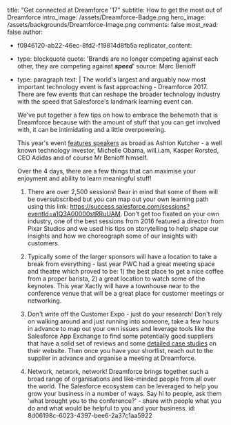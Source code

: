 title: "Get connected at Dreamforce '17"
subtitle: How to get the most out of Dreamforce
intro_image: /assets/Dreamforce-Badge.png
hero_image: /assets/backgrounds/Dreamforce-Image.png
comments: false
most_read: false
author:
  - f0946120-ab22-46ec-8fd2-f19814d8fb5a
replicator_content:
  - 
    type: blockquote
    quote: 'Brands are no longer competing against each other, they are competing against **_speed_**'
    source: Marc Benioff
  - 
    type: paragraph
    text: |
      The world's largest and arguably now most important technology event is fast approaching - Dreamforce 2017. There are few events that can reshape the broader technology industry with the speed that Salesforce's landmark learning event can.
      
      We've put together a few tips on how to embrace the behemoth that is Dreamforce because with the amount of stuff that you can get involved with, it can be intimidating and a little overpowering.
      
      This year's event [features speakers](https://www.salesforce.com/dreamforce/speakers/) as broad as Ashton Kutcher - a well known technology investor, Michelle Obama, will.i.am, Kasper Rorsted, CEO Adidas and of course Mr Benioff himself.
      
      Over the 4 days, there are a few things that can maximise your enjoyment and ability to learn meaningful stuff!
      
      1) There are over 2,500 sessions! Bear in mind that some of them will be oversubscribed but you can map out your own learning path using this link: https://success.salesforce.com/sessions?eventId=a1Q3A00000stRRuUAM. Don't get too fixated on your own industry, one of the best sessions from 2016 featured a director from Pixar Studios and we used his tips on storytelling to help shape our insights and how we choreograph some of our insights with customers.
      
      2) Typically some of the larger sponsors will have a location to take a break from everything - last year PWC had a great meeting space and theatre which proved to be: 1) the best place to get a nice coffee from a proper barista, 2) a great location to watch some of the keynotes. This year Xactly will have a townhouse near to the conference venue that will be a great place for customer meetings or networking.
      
      3) Don't write off the Customer Expo - just do your research! Don't rely on walking around and just running into someone, take a few hours in advance to map out your own issues and leverage tools like the Salesforce App Exchange to find some potentially good suppliers that have a solid set of reviews and some [detailed case studies](www.precursive.com/customers) on their website. Then once you have your shortlist, reach out to the supplier in advance and organise a meeting at Dreamforce.
      
      4) Network, network, network! Dreamforce brings together such a broad range of organisations and like-minded people from all over the world. The Salesforce ecosystem can be leveraged to help you grow your business in a number of ways. Say hi to people, ask them 'what brought you to the conference?' - share with people what you do and what would be helpful to you and your business.
id: 8d06198c-6023-4397-bee6-2a37c1aa5922
